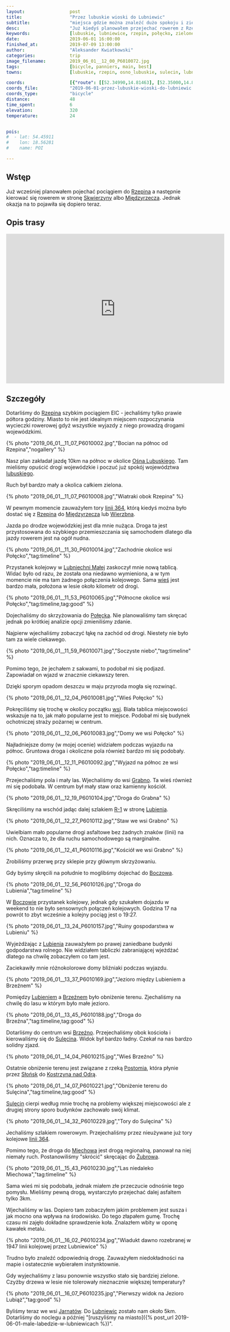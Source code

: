 ```yaml
---
layout:                 post
title:                  "Przez lubuskie wioski do Lubniewic"
subtitle:               "miejsca gdzie można znaleźć dużo spokoju i zieleni"
desc:                   "Już kiedyś planowałem przejechać rowerem z Rzepina w stronę Międzyrzecza. Wyobrażałem sobie patrząc na mapę jak spokojny teren tam musi być. Planowałem zrobić to szosówką w jeden dzień. Po przejechaniu okazało się, że okolica tam jest zdecydowanie spokojna ale również są miejsca na podjazdy i zjazdy."
keywords:               [lubuskie, lubniewice, rzepin, połęcko, zielone pola, lubień, sulęcin]
date:                   2019-06-01 16:00:00
finished_at:            2019-07-09 13:00:00
author:                 "Aleksander Kwiatkowski"
categories:             trip
image_filename:         2019_06_01__12_00_P6010072.jpg
tags:                   [bicycle, panniers, main, best]
towns:                  [lubuskie, rzepin, osno_lubuskie, sulecin, lubniewice]

coords:                 [{"route": [[52.34990,14.81463], [52.35000,14.83351], [52.40847,14.88003], [52.40523,14.90012], [52.42899,14.93188], [52.41245,14.99728], [52.44249,15.11761], [52.48025,15.13547], [52.48067,15.15006], [52.51672,15.16894], [52.51046,15.23349]], "type": "bicycle"}]
coords_file:            "2019-06-01-przez-lubuskie-wioski-do-lubniewic.json"
coords_type:            "bicycle"
distance:               48
time_spent:             6
elevation:              320
temperature:            24


pois:
#  - lat: 54.45911
#    lon: 18.56281
#    name: POI

---
```


[wiki-rzepin]: https://pl.wikipedia.org/wiki/Rzepin
[wiki-skwierzyna]: https://pl.wikipedia.org/wiki/Skwierzyna
[wiki-miedzyrzecz]: https://pl.wikipedia.org/wiki/Mi%C4%99dzyrzecz
[wiki-osno-lubuskie]: https://pl.wikipedia.org/wiki/O%C5%9Bno_Lubuskie
[wiki-lubuskie]: https://pl.wikipedia.org/wiki/Wojew%C3%B3dztwo_lubuskie
[wiki-wierzbno]: https://pl.wikipedia.org/wiki/Wierzbno_(wojew%C3%B3dztwo_lubuskie)
[wiki-lubiechnia-mala]: https://pl.wikipedia.org/wiki/Lubiechnia_Ma%C5%82a
[wiki-polecko]: https://pl.wikipedia.org/wiki/Po%C5%82%C4%99cko_(powiat_s%C5%82ubicki)
[wiki-grabno]: https://pl.wikipedia.org/wiki/Grabno_(wojew%C3%B3dztwo_lubuskie)
[wiki-r1]: https://pl.wikipedia.org/wiki/Szlak_rowerowy_R1
[wiki-lubien]: https://pl.wikipedia.org/wiki/Lubie%C5%84_(wojew%C3%B3dztwo_lubuskie)
[wiki-boczow]: https://pl.wikipedia.org/wiki/Bocz%C3%B3w_(wojew%C3%B3dztwo_lubuskie)
[wiki-brzezno]: https://pl.wikipedia.org/wiki/Brze%C5%BAno_(powiat_sul%C4%99ci%C5%84ski)
[wiki-sulecin]: https://pl.wikipedia.org/wiki/Sul%C4%99cin
[wiki-postomia]: https://pl.wikipedia.org/wiki/Postomia
[wiki-slonsk]: https://pl.wikipedia.org/wiki/S%C5%82o%C5%84sk
[wiki-kostrzyn]: https://pl.wikipedia.org/wiki/Kostrzyn_nad_Odr%C4%85
[wiki-miechow]: https://pl.wikipedia.org/wiki/Miech%C3%B3w_(wojew%C3%B3dztwo_lubuskie)
[wiki-zubrow]: https://pl.wikipedia.org/wiki/%C5%BBubr%C3%B3w
[wiki-jarnatow]: https://pl.wikipedia.org/wiki/Jarnat%C3%B3w
[wiki-lubniewice]: https://pl.wikipedia.org/wiki/Lubniewice
[wiki-linia-364]: https://pl.wikipedia.org/wiki/Linia_kolejowa_nr_364

## Wstęp

Już wcześniej planowałem pojechać pociągiem do [Rzepina][wiki-rzepin] a następnie kierować
się rowerem w stronę [Skwierzyny][wiki-skwierzyna] albo [Międzyrzecza][wiki-miedzyrzecz].
Jednak okazja na to pojawiła się dopiero teraz.

## Opis trasy

<iframe height='405' width='590' frameborder='0' allowtransparency='true' scrolling='no' src='https://www.strava.com/activities/2419741447/embed/89ebd640634d900823177043dad1735e88233caa'></iframe>

## Szczegóły

Dotarliśmy do [Rzepina][wiki-rzepin] szybkim pociągiem EIC - jechaliśmy tylko
prawie półtora godziny. Miasto to nie jest idealnym miejscem rozpoczynania
wycieczki rowerowej gdyż wszystkie wyjazdy z niego prowadzą drogami wojewódzkimi.

{% photo "2019_06_01__11_07_P6010002.jpg","Bocian na północ od Rzepina","nogallery" %}

Nasz plan zakładał jazdę 10km na północ w okolice [Ośna Lubuskiego][wiki-osno-lubuskie].
Tam mieliśmy opuścić drogi wojewódzkie i poczuć już spokój
województwa [lubuskiego][wiki-lubuskie].

Ruch był bardzo mały a okolica całkiem zielona.

{% photo "2019_06_01__11_07_P6010008.jpg","Wiatraki obok Rzepina" %}

W pewnym momencie zauważyłem tory [linii 364][wiki-linia-364], którą kiedyś
można było dostać się z [Rzepina][wiki-rzepin] do [Międzyrzecza][wiki-miedzyrzecz]
lub [Wierzbna][wiki-wierzbno].

Jazda po drodze wojewódzkiej jest dla mnie nużąca. Droga ta jest przystosowana do
szybkiego przemieszczania się samochodem dlatego dla jazdy rowerem
jest na ogół nudna.

{% photo "2019_06_01__11_30_P6010014.jpg","Zachodnie okolice wsi Połęcko","tag:timeline" %}

Przystanek kolejowy w [Lubniechni Małej][wiki-lubiechnia-mala] zaskoczył mnie
nową tablicą. Widać było od razu, że została ona niedawno wymieniona,
a w tym momencie nie ma tam żadnego połączenia kolejowego.
Sama [wieś][wiki-lubiechnia-mala] jest bardzo mała, położona w lesie około
kilometr od drogi.

{% photo "2019_06_01__11_53_P6010065.jpg","Północne okolice wsi Połęcko","tag:timeline,tag:good" %}

Dojechaliśmy do skrzyżowania do [Połęcka][wiki-polecko]. Nie planowaliśmy tam
skręcać jednak po krótkiej analizie opcji zmieniliśmy zdanie.

Najpierw wjechaliśmy zobaczyć łąkę na zachód od drogi. Niestety nie było
tam za wiele ciekawego.

{% photo "2019_06_01__11_59_P6010071.jpg","Soczyste niebo","tag:timeline" %}

Pomimo tego, że jechałem z sakwami, to podobał mi się podjazd. Zapowiadał on
wjazd w znacznie ciekawszy teren.

Dzięki sporym opadom deszczu w maju przyroda mogła się rozwinąć.

{% photo "2019_06_01__12_04_P6010081.jpg","Wieś Połęcko" %}

Pokręciliśmy się trochę w okolicy początku [wsi][wiki-polecko]. Biała tablica
miejscowości wskazuje na to, jak mało popularne jest to miejsce.
Podobał mi się budynek ochotniczej straży pożarnej w centrum.

{% photo "2019_06_01__12_06_P6010083.jpg","Domy we wsi Połęcko" %}

Najładniejsze domy (w mojej ocenie) widziałem podczas wyjazdu na północ.
Gruntowa droga i okoliczne pola również bardzo mi się podobały.

{% photo "2019_06_01__12_11_P6010092.jpg","Wyjazd na północ ze wsi Połęcko","tag:timeline" %}

Przejechaliśmy pola i mały las. Wjechaliśmy do wsi [Grabno][wiki-grabno].
Ta wieś również mi się podobała. W centrum był mały staw oraz kamienny kościół.

{% photo "2019_06_01__12_19_P6010104.jpg","Droga do Grabna" %}

Skręciliśmy na wschód jadąc dalej szlakiem [R-1][wiki-r1] w stronę
[Lubienia][wiki-lubien].

{% photo "2019_06_01__12_27_P6010112.jpg","Staw we wsi Grabno" %}

Uwielbiam mało popularne drogi asfaltowe bez
żadnych znaków (linii) na nich. Oznacza to, że dla ruchu samochodowego
są marginalne.

{% photo "2019_06_01__12_41_P6010116.jpg","Kościół we wsi Grabno" %}

Zrobiliśmy przerwę przy sklepie przy głównym skrzyżowaniu.

Gdy byśmy skręcili
na południe to moglibśmy dojechać do [Boczowa][wiki-boczow].

{% photo "2019_06_01__12_56_P6010126.jpg","Droga do Lubienia","tag:timeline" %}

W [Boczowie][wiki-boczow]
przystanek kolejowy, jednak gdy szukałem dojazdu w weekend to nie było
sensownych połączeń kolejowych. Godzina 17 na powrót to zbyt wcześnie
a kolejny pociąg jest o 19:27.

{% photo "2019_06_01__13_24_P6010157.jpg","Ruiny gospodarstwa w Lubieniu" %}

Wyjeżdżając z [Lubienia][wiki-lubien] zauważyłem po prawej zaniedbane budynki
godpodarstwa rolnego. Nie widziałem tabliczki zabraniającej wjeżdżać dlatego
na chwilę zobaczyłem co tam jest.

Zaciekawiły mnie różnokolorowe domy bliźniaki podczas wyjazdu.

{% photo "2019_06_01__13_37_P6010169.jpg","Jezioro między Lubieniem a Brzeźnem" %}

Pomiędzy [Lubieniem][wiki-lubien] a [Brzeźnem][wiki-brzezno] było obniżenie terenu.
Zjechaliśmy na chwilę do lasu w którym było małe jezioro.

{% photo "2019_06_01__13_45_P6010188.jpg","Droga do Brzeźna","tag:timeline,tag:good" %}

Dotarliśmy do centrum wsi [Brzeźno][wiki-brzezno]. Przejechaliśmy obok
kościoła i kierowaliśmy się do [Sulęcina][wiki-sulecin].
Widok był bardzo ładny. Czekał na nas bardzo solidny zjazd.

{% photo "2019_06_01__14_04_P6010215.jpg","Wieś Brzeźno" %}

Ostatnie obniżenie terenu jest związane z rzeką [Postomia][wiki-postomia],
która płynie przez [Słońsk][wiki-slonsk] do [Kostrzyna nad Odrą][wiki-kostrzyn].

{% photo "2019_06_01__14_07_P6010221.jpg","Obniżenie terenu do Sulęcina","tag:timeline,tag:good" %}

[Sulęcin][wiki-sulecin] cierpi według mnie trochę na problemy większej miejscowości
ale z drugiej strony sporo budynków zachowało swój klimat.

{% photo "2019_06_01__14_32_P6010229.jpg","Tory do Sulęcina" %}

Jechaliśmy szlakiem rowerowym. Przejechaliśmy przez nieużywane już
tory kolejowe [linii 364][wiki-linia-364].

Pomimo tego, że droga do [Miechowa][wiki-miechow] jest drogą regionalną, panował
na niej niemały ruch. Postanowiliśmy "skrócić" skręcając do [Żubrowa][wiki-zubrow].

{% photo "2019_06_01__15_43_P6010230.jpg","Las niedaleko Miechowa","tag:timeline" %}

Sama wieś mi się podobała, jednak miałem złe przeczucie odnośnie tego pomysłu.
Mieliśmy pewną drogą, wystarczyło przejechać dalej asfaltem tylko 3km.

Wjechaliśmy w las. Dopiero tam zobaczyłem jakim problemem jest susza i jak mocno
ona wpływa na środowisko. Do tego złapałem gumę. Trochę czasu mi zajęło
dokładne sprawdzenie koła. Znalazłem wbity w oponę kawałek metalu.

{% photo "2019_06_01__16_02_P6010234.jpg","Wiadukt dawno rozebranej w 1947 linii kolejowej przez Lubniewice" %}

Trudno było znaleźć odpowiednią drogę. Zauważyłem niedokładności na mapie
i ostatecznie wybierałem instynktownie.

Gdy wyjechaliśmy z lasu ponownie wszystko stało się bardziej zielone. Czyżby drzewa
w lesie nie tolerowały nieznacznie większej temperatury?

{% photo "2019_06_01__16_07_P6010235.jpg","Pierwszy widok na Jezioro Lubiąż","tag:good" %}

Byliśmy teraz we wsi [Jarnatów][wiki-jarnatow]. Do [Lubniewic][wiki-lubniewice]
zostało nam około 5km. Dotarliśmy do noclegu a
później "[ruszyliśmy na miasto]({% post_url 2019-06-01-male-labedzie-w-lubniewicach %})".
